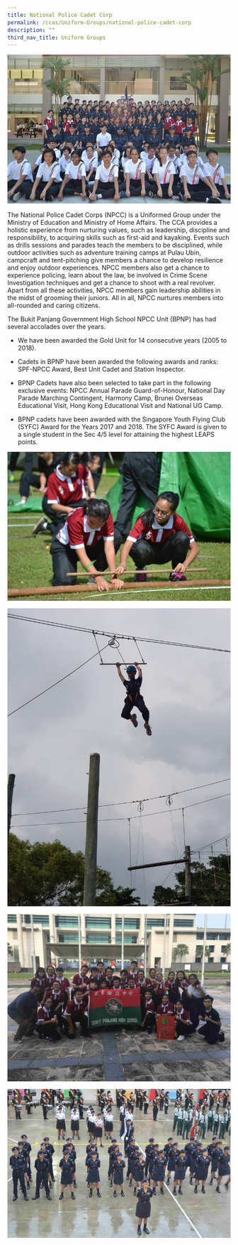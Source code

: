 ```yaml
---
title: National Police Cadet Corp
permalink: /ccas/Uniform-Groups/national-police-cadet-corp
description: ""
third_nav_title: Uniform Groups
---
```

![](/images/npcc1.jpeg)

The National Police Cadet Corps (NPCC) is a Uniformed Group under the Ministry of Education and Ministry of Home Affairs. The CCA provides a holistic experience from nurturing values, such as leadership, discipline and responsibility, to acquiring skills such as first-aid and kayaking. Events such as drills sessions and parades teach the members to be disciplined, while outdoor activities such as adventure training camps at Pulau Ubin, campcraft and tent-pitching give members a chance to develop resilience and enjoy outdoor experiences. NPCC members also get a chance to experience policing, learn about the law, be involved in Crime Scene Investigation techniques and get a chance to shoot with a real revolver. Apart from all these activities, NPCC members gain leadership abilities in the midst of grooming their juniors. All in all, NPCC nurtures members into all-rounded and caring citizens.

  

The Bukit Panjang Government High School NPCC Unit (BPNP) has had several accolades over the years.

  

*   We have been awarded the Gold Unit for 14 consecutive years (2005 to 2018).  
    
*   Cadets in BPNP have been awarded the following awards and ranks: SPF-NPCC Award, Best Unit Cadet and Station Inspector.  
    
*   BPNP Cadets have also been selected to take part in the following exclusive events: NPCC Annual Parade Guard-of-Honour, National Day Parade Marching Contingent, Harmony Camp, Brunei Overseas Educational Visit, Hong Kong Educational Visit and National UG Camp.  
    
* BPNP cadets have been awarded with the Singapore Youth Flying Club (SYFC) Award for the Years 2017 and 2018. The SYFC Award is given to a single student in the Sec 4/5 level for attaining the highest LEAPS points.  

  
![](/images/npcc2.jpeg)

![](/images/npcc3.jpeg)

![](/images/npcc4.jpeg) 

![](/images/npcc5.jpeg)